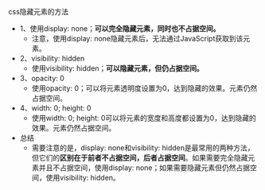 css隐藏元素的方法
- 1、使用display: none；**可以完全隐藏元素，同时也不占据空间。**
    - 注意，使用display: none隐藏元素后，无法通过JavaScript获取到该元素。
- 2、visibility: hidden
    - 使用visibility: hidden；**可以隐藏元素，但仍占据空间。**
- 3、opacity: 0
    - 使用opacity: 0；可以将元素透明度设置为0，达到隐藏的效果。元素仍然占据空间。
- 4、width: 0; height: 0
    - 使用width: 0; height: 0可以将元素的宽度和高度都设置为0，达到隐藏的效果。元素仍然占据空间。
- 总结
    - 需要注意的是，display: none和visibility: hidden是最常用的两种方法，但它们的**区别在于前者不占据空间，后者占据空间**。如果需要完全隐藏元素并且不占据空间，使用display: none；如果需要隐藏元素但仍然占据空间，使用visibility: hidden。



